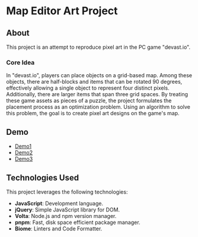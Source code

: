 # Map Editor Art Project

## About

This project is an attempt to reproduce pixel art in the PC game "devast.io".

### Core Idea

In "devast.io", players can place objects on a grid-based map.
Among these objects, there are half-blocks and items that can be rotated 90 degrees,
effectively allowing a single object to represent four distinct pixels.
Additionally, there are larger items that span three grid spaces.
By treating these game assets as pieces of a puzzle, the project formulates the placement process as an optimization problem.
Using an algorithm to solve this problem, the goal is to create pixel art designs on the game's map.

## Demo

- [Demo1](https://super-mari-o.github.io/map-editor-art/demo1/)
- [Demo2](https://super-mari-o.github.io/map-editor-art/demo2/)
- [Demo3](https://super-mari-o.github.io/map-editor-art/demo3/)

## Technologies Used

This project leverages the following technologies:

- **JavaScript**: Development language.
- **jQuery**: Simple JavaScript library for DOM.
- **Volta**: Node.js and npm version manager.
- **pnpm**: Fast, disk space efficient package manager.
- **Biome**: Linters and Code Formatter.